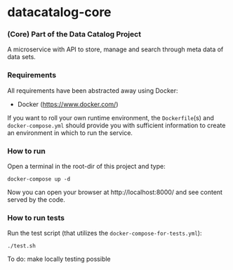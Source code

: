 # datacatalog-core

### (Core) Part of the Data Catalog Project

A microservice with API to store, manage and search through meta data of data sets.

### Requirements

All requirements have been abstracted away using Docker:
- Docker (https://www.docker.com/)

If you want to roll your own runtime environment, the `Dockerfile`(s) and `docker-compose.yml` should provide you 
with sufficient information to create an environment in which to run the service.

### How to run

Open a terminal in the root-dir of this project and type:

	docker-compose up -d
	
Now you can open your browser at http://localhost:8000/ and see content served by the code.

### How to run tests

Run the test script (that utilizes the `docker-compose-for-tests.yml`):

	./test.sh
	
To do: make locally testing possible
